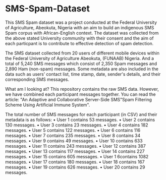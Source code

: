 # SMS-Spam-Dataset

This SMS Spam dataset was a project conducted at the Federal University of Agriculture, Abeokuta, Nigeria with an aim to build an indigenous SMS Spam corpus with African-English context. The dataset was collected from the above stated University community with their consent and the aim of each particpant is to contribute to effective detection of spam detection. 

The SMS dataset collected from 20 users of different mobile devices within the Federal University of Agriculture Abeokuta, (FUNAAB) Nigeria. And a total of 5,240 SMS messages which consist of 2,350 Spam messages and 2,890 Ham (non-spam) messages. 
Some metadata are also included in the data such as users’ contact list, time stamp, date, sender's details, and their corresponding SMS messages. 

What am I looking at? This repository contains the raw SMS data. However, we have combined each participant messages together. You can read the article: "An Adaptive and Collaborative Server-Side SMS"Spam Filtering Scheme Using Artificial Immune System".

The total number of SMS messages for each participant (in CSV) and their metadata is as follows:
•	User 1 contains 53 messages.
•	User 2 contains 130 messages.
•	User 3 contains 23 messages.
•	User 4 contains 182 messages.
•	User 5 contains 122 messages.
•	User 6 contains 116 messages.
•	User 7 contains 235 messages.
•	User 8 contains 34 messages.
•	User 9 contains 49 messages.
•	User 10 contains 633 messages.
•	User 11 contains 243 messages.
•	User 12 contains 387 messages.
•	User 13 contains 117 messages.
•	User 14 contains 227 messages.
•	User 15 contains 605 messages.
•	User 1 6contains 1082 messages.
•	User 17 contains 180 messages.
•	User 18 contains 167 messages.
•	User 19 contains 626 messages.
•	User 20 contains 29 messages.
